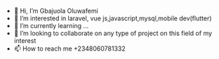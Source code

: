 - 👋 Hi, I’m Gbajuola Oluwafemi 
- 👀 I’m interested in laravel, vue js,javascript,mysql,mobile dev(flutter)
- 🌱 I’m currently learning ...
- 💞️ I’m looking to collaborate on any type of project on this field of my interest
- 📫 How to reach me +2348060781332

<!---
BeTure20/BeTure20 is a ✨ special ✨ repository because its `README.md` (this file) appears on your GitHub profile.
You can click the Preview link to take a look at your changes.
--->
